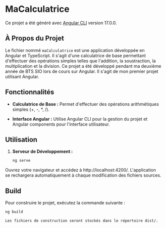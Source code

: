# MaCalculatrice

Ce projet a été généré avec [Angular CLI](https://github.com/angular/angular-cli) version 17.0.0.

## À Propos du Projet

Le fichier nommé `maCalculatrice` est une application développée en Angular et TypeScript. Il s'agit d'une calculatrice de base permettant d'effectuer des opérations simples telles que l'addition, la soustraction, la multiplication et la division. Ce projet a été développé pendant ma deuxième année de BTS SIO lors de cours sur Angular. Il s'agit de mon premier projet utilisant Angular.

## Fonctionnalités

- **Calculatrice de Base :** Permet d'effectuer des opérations arithmétiques simples (+, -, *, /).
  
- **Interface Angular :** Utilise Angular CLI pour la gestion du projet et Angular components pour l'interface utilisateur.

## Utilisation

1. **Serveur de Développement :**
   ```bash
   ng serve
Ouvrez votre navigateur et accédez à http://localhost:4200/. L'application se rechargera automatiquement à chaque modification des fichiers sources.

## Build

Pour construire le projet, exécutez la commande suivante :
   ```bash
   ng build

Les fichiers de construction seront stockés dans le répertoire dist/.

